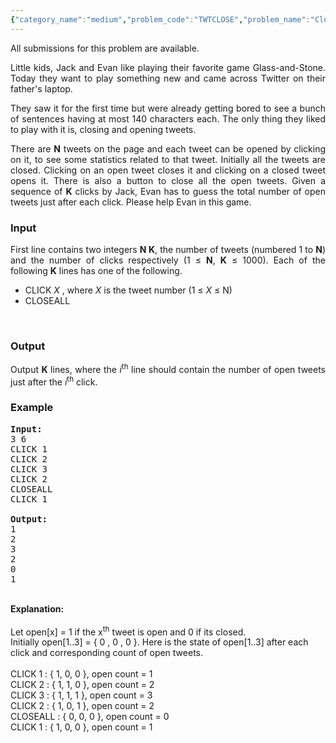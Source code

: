 ```yaml
---
{"category_name":"medium","problem_code":"TWTCLOSE","problem_name":"Closing the Tweets","languages_supported":{"0":"ADA","1":"ASM","2":"BASH","3":"BF","4":"C","5":"C99 strict","6":"CAML","7":"CLOJ","8":"CLPS","9":"CPP 4.3.2","10":"CPP 4.9.2","11":"CPP14","12":"CS2","13":"D","14":"ERL","15":"FORT","16":"FS","17":"GO","18":"HASK","19":"ICK","20":"ICON","21":"JAVA","22":"JS","23":"LISP clisp","24":"LISP sbcl","25":"LUA","26":"NEM","27":"NICE","28":"NODEJS","29":"PAS fpc","30":"PAS gpc","31":"PERL","32":"PERL6","33":"PHP","34":"PIKE","35":"PRLG","36":"PYTH","37":"PYTH 3.4","38":"RUBY","39":"SCALA","40":"SCM guile","41":"SCM qobi","42":"ST","43":"TCL","44":"TEXT","45":"WSPC"},"max_timelimit":2,"source_sizelimit":50000,"problem_author":"flying_ant","problem_tester":"laycurse","date_added":"6-06-2012","tags":{"0":"array","1":"cakewalk","2":"cook23","3":"flying_ant"},"editorial_url":"http://discuss.codechef.com/problems/TWTCLOSE","time":{"view_start_date":1339959598,"submit_start_date":1339959598,"visible_start_date":1339959598,"end_date":1735669800},"layout":"problem"}
---
```

<span class="solution-visible-txt">All submissions for this problem are available.</span><p align="justify">Little kids, Jack and Evan like playing their favorite game Glass-and-Stone. Today they want to play something new and came across Twitter on their father's laptop.

<p align="justify">They saw it for the first time but were already getting bored to see a bunch of sentences having at most 140 characters each. The only thing they liked to play with it is, closing and opening tweets.

<p align="justify">There are <b>N</b> tweets on the page and each tweet can be opened by clicking on it, to see some statistics related to that tweet. Initially all the tweets are closed. Clicking on an open tweet closes it and clicking on a closed tweet opens it. There is also a button to close all the open tweets. Given a sequence of <b>K</b> clicks by Jack, Evan has to guess the total number of open tweets just after each click. Please help Evan in this game.

<h3>Input</h3>
<p align="justify">First line contains two integers <b>N K</b>, the number of tweets (numbered 1 to <b>N</b>) and the number of clicks respectively (1 ≤ <b>N</b>, <b>K</b> ≤ 1000). Each of the following <b>K</b> lines has one of the following.<br/>
<ul>
<li>CLICK <i>X</i> , where <i>X</i> is the tweet number (1 ≤ <i>X</i> ≤ N)</li>
<li>CLOSEALL</li>
</ul>
<br/>
<h3>Output</h3>
<p align="justify">Output <b>K</b> lines, where the <i>i</i><sup>th</sup> line should contain the number of open tweets just after the <i>i</i><sup>th</sup> click.

<h3>Example</h3>

<pre>
<b>Input:</b>
3 6
CLICK 1
CLICK 2
CLICK 3
CLICK 2
CLOSEALL
CLICK 1

<b>Output:</b>
1
2
3
2
0
1
</pre>
<br/>
<b>Explanation:</b><br/><br/>
Let open[x] = 1 if the x<sup>th</sup> tweet is open and 0 if its closed.<br/>
Initially open[1..3] = { 0 , 0 , 0 }. Here is the state of open[1..3] after each click and corresponding count of open tweets.<br/><br/>
CLICK 1 : { 1, 0, 0 }, open count = 1<br/>
CLICK 2 : { 1, 1, 0 }, open count = 2<br/>
CLICK 3 : { 1, 1, 1 }, open count = 3<br/>
CLICK 2 : { 1, 0, 1 }, open count = 2<br/>
CLOSEALL : { 0, 0, 0 }, open count = 0<br/>
CLICK 1 : { 1, 0, 0 }, open count = 1<br/>
